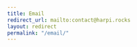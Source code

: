 ```yaml
---
title: Email
redirect_url: mailto:contact@harpi.rocks
layout: redirect
permalink: "/email/"
---
```

